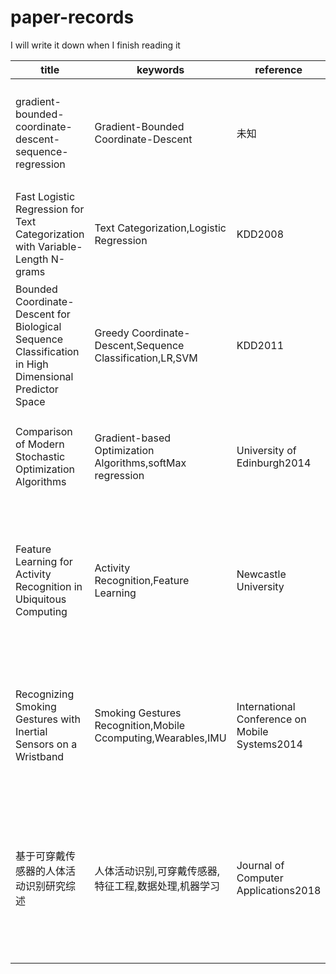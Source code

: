 # paper-records
I will write it down when I finish reading it

|title|keywords|reference|model framework|conclusion|t|
|-|-|-|-|-|-|
|gradient-bounded-coordinate-descent-sequence-regression|Gradient-Bounded Coordinate-Descent|未知|Logistic Regression+L1正则化|证明梯度有界坐标下降方法对预测模型最优子序列搜索过程的优化效果|1902|
|Fast Logistic Regression for Text Categorization with Variable-Length N-grams|Text Categorization,Logistic Regression|KDD2008|N-gram+Sparse Logistic Regression|提出改进的逻辑回归模型对时间序列进行分类并进行对比分析|1903|
|Bounded Coordinate-Descent for Biological Sequence Classification in High Dimensional Predictor Space|Greedy Coordinate-Descent,Sequence Classification,LR,SVM|KDD2011|梯度有界坐标下降+LR/SVM进行对比实验|实验证明应用坐标下降后平后误差率方面更优|1904|
|Comparison of Modern Stochastic Optimization Algorithms|Gradient-based Optimization Algorithms,softMax regression|University of Edinburgh2014|GD/SGD/S2GD/SAG四种方法分别通过逻辑回归和softmax回归实现并对比|大规模问题中,SGD算法更好；S2GD和SAG能提供更高的精度|1904|
|Feature Learning for Activity Recognition in Ubiquitous Computing|Activity Recognition,Feature Learning|Newcastle University|采用PCA和深层信念网络进行特征学习,基于对信号的逐帧经验累积分布的估计替代传感器数据|与启发式选择的特征进行比较来评估特征学习方法的能力，发现自动估计的特征优于经典的启发式特征|1905|
|Recognizing Smoking Gestures with Inertial Sensors on a Wristband|Smoking Gestures Recognition,Mobile Ccomputing,Wearables,IMU|International Conference on Mobile Systems2014|利用惯性测量单元结合人手部动画轨迹识别并区分出吸烟动作,分类方法采用随机森林和条件随机场|实验准确率达95.7%,与BiteCounter和mPuff的对比试验表明该模型准确率很高且可移植性很好|1906|
|基于可穿戴传感器的人体活动识别研究综述|人体活动识别,可穿戴传感器,特征工程,数据处理,机器学习|Journal of Computer Applications2018|介绍活动识别中的原始数据采集、特征提取、特征选择及分类方法，总结了常用的技术以及研究现状|特征工程是活动识别的关键,提取的特征类型等直接影响识别精度;分类器方面,深度学习作为热点也在活动识别中得到应用|1907|
